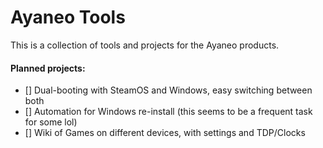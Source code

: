 # Ayaneo Tools

This is a collection of tools and projects for the Ayaneo products.

#### Planned projects:
- [] Dual-booting with SteamOS and Windows, easy switching between both
- [] Automation for Windows re-install (this seems to be a frequent task for some lol)
- [] Wiki of Games on different devices, with settings and TDP/Clocks
